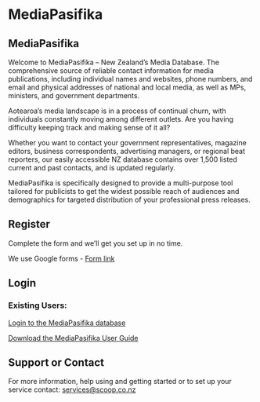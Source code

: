 # MediaPasifika

## MediaPasifika
Welcome to MediaPasifika – New Zealand’s Media Database. The comprehensive source of reliable contact information for media publications, including individual names and websites, phone numbers, and email and physical addresses of national and local media, as well as MPs, ministers, and government departments.

Aotearoa’s media landscape is in a process of continual churn, with individuals constantly moving among different outlets. Are you having difficulty keeping track and making sense of it all?

Whether you want to contact your government representatives, magazine editors, business correspondents, advertising managers, or regional beat reporters, our easily accessible NZ database contains over 1,500 listed current and past contacts, and is updated regularly.

MediaPasifika is specifically designed to provide a multi-purpose tool tailored for publicists to get the widest possible reach of audiences and demographics for targeted distribution of your professional press releases.


## Register

Complete the form and we’ll get you set up in no time.

We use Google forms - [Form link](https://forms.gle/3TcroQVCTgd5MD7A6)



## Login

### Existing Users:

[Login to the MediaPasifika database](https://hou.mediapasifika.com/v2/?2020)

[Download the MediaPasifika User Guide](https://github.com/scoopmedia/mediapasifika-webpage/files/8759188/mediapasifika-user-guide-v2-aug-2020.pdf)

  
## Support or Contact

For more information, help using and getting started or to set up your service contact: [services@scoop.co.nz](mailto:services@scoop.co.nz)


  
